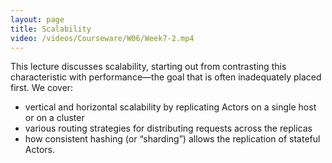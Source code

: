 ```yaml
---
layout: page
title: Scalability
video: /videos/Courseware/W06/Week7-2.mp4
---
```


This lecture discusses scalability, starting out from contrasting this characteristic with performance—the goal that is often inadequately placed first. We cover:

* vertical and horizontal scalability by replicating Actors on a single host or on a cluster
* various routing strategies for distributing requests across the replicas
* how consistent hashing (or “sharding”) allows the replication of stateful Actors.
